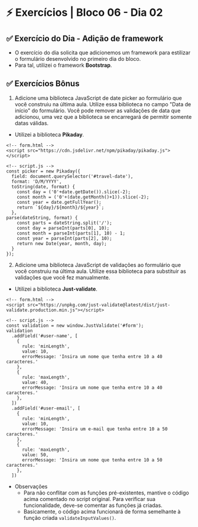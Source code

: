 # &#9889; Exercícios | Bloco 06 - Dia 02

## &#9989; Exercício do Dia - Adição de framework
- O exercício do dia solicita que adicionemos um framework para estilizar o formulário desenvolvido no primeiro dia do bloco.
- Para tal, utilizei o framework **Bootstrap**.

## &#9989; Exercícios Bônus
1. Adicione uma biblioteca JavaScript de date picker ao formulário que você construiu na última aula. Utilize essa biblioteca no campo "Data de início" do formulário. Você pode remover as validações de data que adicionou, uma vez que a biblioteca se encarregará de permitir somente datas válidas.
- Utilizei a biblioteca **Pikaday**.
```
<!-- form.html -->
<script src="https://cdn.jsdelivr.net/npm/pikaday/pikaday.js"></script>

<!-- script.js -->
const picker = new Pikaday({ 
  field: document.querySelector('#travel-date'),
  format: 'D/M/YYYY',
  toString(date, format) {
    const day = ('0'+date.getDate()).slice(-2);
    const month = ('0'+(date.getMonth()+1)).slice(-2);
    const year = date.getFullYear();
    return `${day}/${month}/${year}`;
  },
parse(dateString, format) {
    const parts = dateString.split('/');
    const day = parseInt(parts[0], 10);
    const month = parseInt(parts[1], 10) - 1;
    const year = parseInt(parts[2], 10);
    return new Date(year, month, day);
  }
});
```

2. Adicione uma biblioteca JavaScript de validações ao formulário que você construiu na última aula. Utilize essa biblioteca para substituir as validações que você fez manualmente.
- Utilizei a biblioteca **Just-validate**.
```
<!-- form.html -->
<script src="https://unpkg.com/just-validate@latest/dist/just-validate.production.min.js"></script>

<!-- script.js -->
const validation = new window.JustValidate('#form');
validation
  .addField('#user-name', [
    {
      rule: 'minLength',
      value: 10,
      errorMessage: 'Insira um nome que tenha entre 10 a 40 caracteres.'
    },
    {
      rule: 'maxLength',
      value: 40,
      errorMessage: 'Insira um nome que tenha entre 10 a 40 caracteres.'
    },
  ])
  .addField('#user-email', [
    {
      rule: 'minLength',
      value: 10,
      errorMessage: 'Insira um e-mail que tenha entre 10 a 50 caracteres.'
    },
    {
      rule: 'maxLength',
      value: 50,
      errorMessage: 'Insira um nome que tenha entre 10 a 50 caracteres.'
    },
  ])
```
- Observações
  - Para não conflitar com as funções pré-existentes, mantive o código acima comentado no script original. Para verificar sua funcionalidade, deve-se comentar as funções já criadas.
  - Basicamente, o código acima funcionará de forma semelhante à função criada `validateInputValues()`.